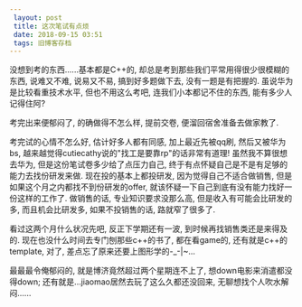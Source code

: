 ```yaml
---
 layout: post
 title: 这次笔试有点烦
 date: 2018-09-15 03:51
 tags: 旧博客存档
---
```

没想到考的东西......基本都是C++的, 却总是考到那些我们平常用得很少很模糊的东西, 说难又不难, 说易又不易, 搞到好多题做下去,
没有一题是有把握的. 虽说华为是比较看重技术水平, 但也不用这么考吧, 连我们小本都记不住的东西, 能有多少人记得住阿?



考完出来便郁闷了, 的确做得不怎么样, 提前交卷, 便溜回宿舍准备去做家教了.



考完试的心情不怎么好, 估计好多人都有同感, 加上最近先被qq刷, 然后又被华为bs, 越来越觉得cutiecathy说的"找工是要靠rp"的话非常有道理!
虽然我不算很想去华为, 但是这份笔试卷多少给了点压力自己, 终于有点怀疑自己是不是有足够的能力去找份研发来做. 现在投的基本上都投研发,
因为觉得自己不适合做销售, 但是如果这个月之内都找不到份研发的offer, 就该怀疑一下自己到底有没有能力找好一份这样的工作了. 做销售的话,
专业知识要求没那么高, 但是收入有可能会比研发的多, 而且机会比研发多, 如果不投销售的话, 路就窄了很多了.



看过这两个月什么状况先吧, 反正下学期还有一波, 到时候再找销售类还是来得及的. 现在也没什么时间去专门刨那些c++的书了, 都在看game的,
还有就是c++的template, 对了, 差点忘了原来还要上图形学的-_-|~...



最最最令俺郁闷的, 就是博济竟然超过两个星期连不上了, 想down电影来消遣都没得down; 还有就是...jiaomao居然去玩了这么久都还没回来,
无聊想找个人吹水解闷......

